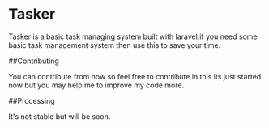 # Tasker

Tasker is a basic task managing system built with laravel.if you need some basic task management system then use this to save your time.

##Contributing

You can contribute from now so feel free to contribute in this its just started now but you may help me to improve my code more.

##Processing

It's not stable but will be soon.